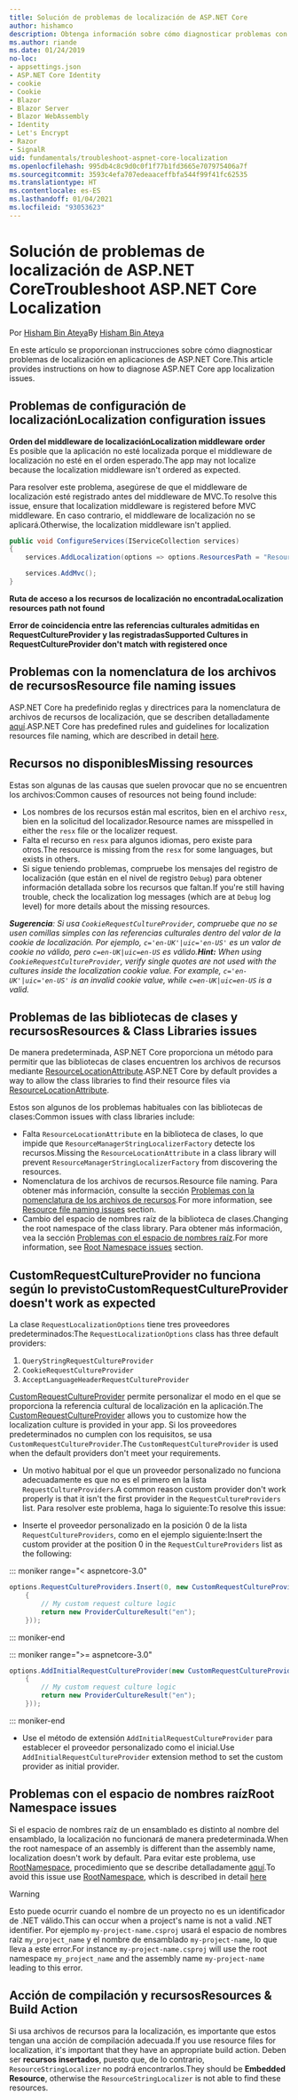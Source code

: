 ```yaml
---
title: Solución de problemas de localización de ASP.NET Core
author: hishamco
description: Obtenga información sobre cómo diagnosticar problemas con la localización en aplicaciones de ASP.NET Core.
ms.author: riande
ms.date: 01/24/2019
no-loc:
- appsettings.json
- ASP.NET Core Identity
- cookie
- Cookie
- Blazor
- Blazor Server
- Blazor WebAssembly
- Identity
- Let's Encrypt
- Razor
- SignalR
uid: fundamentals/troubleshoot-aspnet-core-localization
ms.openlocfilehash: 995db4c8c9d0c0f1f77b1fd3665e707975406a7f
ms.sourcegitcommit: 3593c4efa707edeaaceffbfa544f99f41fc62535
ms.translationtype: HT
ms.contentlocale: es-ES
ms.lasthandoff: 01/04/2021
ms.locfileid: "93053623"
---
```

# <a name="troubleshoot-aspnet-core-localization"></a><span data-ttu-id="72764-103">Solución de problemas de localización de ASP.NET Core</span><span class="sxs-lookup"><span data-stu-id="72764-103">Troubleshoot ASP.NET Core Localization</span></span>

<span data-ttu-id="72764-104">Por [Hisham Bin Ateya](https://github.com/hishamco)</span><span class="sxs-lookup"><span data-stu-id="72764-104">By [Hisham Bin Ateya](https://github.com/hishamco)</span></span>

<span data-ttu-id="72764-105">En este artículo se proporcionan instrucciones sobre cómo diagnosticar problemas de localización en aplicaciones de ASP.NET Core.</span><span class="sxs-lookup"><span data-stu-id="72764-105">This article provides instructions on how to diagnose ASP.NET Core app localization issues.</span></span>

## <a name="localization-configuration-issues"></a><span data-ttu-id="72764-106">Problemas de configuración de localización</span><span class="sxs-lookup"><span data-stu-id="72764-106">Localization configuration issues</span></span>

<span data-ttu-id="72764-107">**Orden del middleware de localización**</span><span class="sxs-lookup"><span data-stu-id="72764-107">**Localization middleware order**</span></span>  
<span data-ttu-id="72764-108">Es posible que la aplicación no esté localizada porque el middleware de localización no esté en el orden esperado.</span><span class="sxs-lookup"><span data-stu-id="72764-108">The app may not localize because the localization middleware isn't ordered as expected.</span></span>

<span data-ttu-id="72764-109">Para resolver este problema, asegúrese de que el middleware de localización esté registrado antes del middleware de MVC.</span><span class="sxs-lookup"><span data-stu-id="72764-109">To resolve this issue, ensure that localization middleware is registered before MVC middleware.</span></span> <span data-ttu-id="72764-110">En caso contrario, el middleware de localización no se aplicará.</span><span class="sxs-lookup"><span data-stu-id="72764-110">Otherwise, the localization middleware isn't applied.</span></span>

```csharp
public void ConfigureServices(IServiceCollection services)
{
    services.AddLocalization(options => options.ResourcesPath = "Resources");

    services.AddMvc();
}
```

<span data-ttu-id="72764-111">**Ruta de acceso a los recursos de localización no encontrada**</span><span class="sxs-lookup"><span data-stu-id="72764-111">**Localization resources path not found**</span></span>

<span data-ttu-id="72764-112">**Error de coincidencia entre las referencias culturales admitidas en RequestCultureProvider y las registradas**</span><span class="sxs-lookup"><span data-stu-id="72764-112">**Supported Cultures in RequestCultureProvider don't match with registered once**</span></span>  

## <a name="resource-file-naming-issues"></a><span data-ttu-id="72764-113">Problemas con la nomenclatura de los archivos de recursos</span><span class="sxs-lookup"><span data-stu-id="72764-113">Resource file naming issues</span></span>

<span data-ttu-id="72764-114">ASP.NET Core ha predefinido reglas y directrices para la nomenclatura de archivos de recursos de localización, que se describen detalladamente [aquí](xref:fundamentals/localization?view=aspnetcore-2.2#resource-file-naming).</span><span class="sxs-lookup"><span data-stu-id="72764-114">ASP.NET Core has predefined rules and guidelines for localization resources file naming, which are described in detail [here](xref:fundamentals/localization?view=aspnetcore-2.2#resource-file-naming).</span></span>

## <a name="missing-resources"></a><span data-ttu-id="72764-115">Recursos no disponibles</span><span class="sxs-lookup"><span data-stu-id="72764-115">Missing resources</span></span>

<span data-ttu-id="72764-116">Estas son algunas de las causas que suelen provocar que no se encuentren los archivos:</span><span class="sxs-lookup"><span data-stu-id="72764-116">Common causes of resources not being found include:</span></span>

- <span data-ttu-id="72764-117">Los nombres de los recursos están mal escritos, bien en el archivo `resx`, bien en la solicitud del localizador.</span><span class="sxs-lookup"><span data-stu-id="72764-117">Resource names are misspelled in either the `resx` file or the localizer request.</span></span>
- <span data-ttu-id="72764-118">Falta el recurso en `resx` para algunos idiomas, pero existe para otros.</span><span class="sxs-lookup"><span data-stu-id="72764-118">The resource is missing from the `resx` for some languages, but exists in others.</span></span>
- <span data-ttu-id="72764-119">Si sigue teniendo problemas, compruebe los mensajes del registro de localización (que están en el nivel de registro `Debug`) para obtener información detallada sobre los recursos que faltan.</span><span class="sxs-lookup"><span data-stu-id="72764-119">If you're still having trouble, check the localization log messages (which are at `Debug` log level) for more details about the missing resources.</span></span>

<span data-ttu-id="72764-120">_**Sugerencia**: Si usa `CookieRequestCultureProvider`, compruebe que no se usen comillas simples con las referencias culturales dentro del valor de la cookie de localización. Por ejemplo, `c='en-UK'|uic='en-US'` es un valor de cookie no válido, pero `c=en-UK|uic=en-US` es válido._</span><span class="sxs-lookup"><span data-stu-id="72764-120">_**Hint:** When using `CookieRequestCultureProvider`, verify single quotes are not used with the cultures inside the localization cookie value. For example, `c='en-UK'|uic='en-US'` is an invalid cookie value, while `c=en-UK|uic=en-US` is a valid._</span></span>

## <a name="resources--class-libraries-issues"></a><span data-ttu-id="72764-121">Problemas de las bibliotecas de clases y recursos</span><span class="sxs-lookup"><span data-stu-id="72764-121">Resources & Class Libraries issues</span></span>

<span data-ttu-id="72764-122">De manera predeterminada, ASP.NET Core proporciona un método para permitir que las bibliotecas de clases encuentren los archivos de recursos mediante [ResourceLocationAttribute](/dotnet/api/microsoft.extensions.localization.resourcelocationattribute?view=aspnetcore-2.1).</span><span class="sxs-lookup"><span data-stu-id="72764-122">ASP.NET Core by default provides a way to allow the class libraries to find their resource files via [ResourceLocationAttribute](/dotnet/api/microsoft.extensions.localization.resourcelocationattribute?view=aspnetcore-2.1).</span></span>

<span data-ttu-id="72764-123">Estos son algunos de los problemas habituales con las bibliotecas de clases:</span><span class="sxs-lookup"><span data-stu-id="72764-123">Common issues with class libraries include:</span></span>
- <span data-ttu-id="72764-124">Falta `ResourceLocationAttribute` en la biblioteca de clases, lo que impide que `ResourceManagerStringLocalizerFactory` detecte los recursos.</span><span class="sxs-lookup"><span data-stu-id="72764-124">Missing the `ResourceLocationAttribute` in a class library will prevent `ResourceManagerStringLocalizerFactory` from discovering the resources.</span></span>
- <span data-ttu-id="72764-125">Nomenclatura de los archivos de recursos.</span><span class="sxs-lookup"><span data-stu-id="72764-125">Resource file naming.</span></span> <span data-ttu-id="72764-126">Para obtener más información, consulte la sección [Problemas con la nomenclatura de los archivos de recursos](#resource-file-naming-issues).</span><span class="sxs-lookup"><span data-stu-id="72764-126">For more information, see [Resource file naming issues](#resource-file-naming-issues) section.</span></span>
- <span data-ttu-id="72764-127">Cambio del espacio de nombres raíz de la biblioteca de clases.</span><span class="sxs-lookup"><span data-stu-id="72764-127">Changing the root namespace of the class library.</span></span> <span data-ttu-id="72764-128">Para obtener más información, vea la sección [Problemas con el espacio de nombres raíz](#root-namespace-issues).</span><span class="sxs-lookup"><span data-stu-id="72764-128">For more information, see [Root Namespace issues](#root-namespace-issues) section.</span></span>

## <a name="customrequestcultureprovider-doesnt-work-as-expected"></a><span data-ttu-id="72764-129">CustomRequestCultureProvider no funciona según lo previsto</span><span class="sxs-lookup"><span data-stu-id="72764-129">CustomRequestCultureProvider doesn't work as expected</span></span>

<span data-ttu-id="72764-130">La clase `RequestLocalizationOptions` tiene tres proveedores predeterminados:</span><span class="sxs-lookup"><span data-stu-id="72764-130">The `RequestLocalizationOptions` class has three default providers:</span></span>

1. `QueryStringRequestCultureProvider`
2. `CookieRequestCultureProvider`
3. `AcceptLanguageHeaderRequestCultureProvider`

<span data-ttu-id="72764-131">[CustomRequestCultureProvider](/dotnet/api/microsoft.aspnetcore.localization.customrequestcultureprovider?view=aspnetcore-2.1) permite personalizar el modo en el que se proporciona la referencia cultural de localización en la aplicación.</span><span class="sxs-lookup"><span data-stu-id="72764-131">The [CustomRequestCultureProvider](/dotnet/api/microsoft.aspnetcore.localization.customrequestcultureprovider?view=aspnetcore-2.1) allows you to customize how the localization culture is provided in your app.</span></span> <span data-ttu-id="72764-132">Si los proveedores predeterminados no cumplen con los requisitos, se usa `CustomRequestCultureProvider`.</span><span class="sxs-lookup"><span data-stu-id="72764-132">The `CustomRequestCultureProvider` is used when the default providers don't meet your requirements.</span></span>

- <span data-ttu-id="72764-133">Un motivo habitual por el que un proveedor personalizado no funciona adecuadamente es que no es el primero en la lista `RequestCultureProviders`.</span><span class="sxs-lookup"><span data-stu-id="72764-133">A common reason custom provider don't work properly is that it isn't the first provider in the `RequestCultureProviders` list.</span></span> <span data-ttu-id="72764-134">Para resolver este problema, haga lo siguiente:</span><span class="sxs-lookup"><span data-stu-id="72764-134">To resolve this issue:</span></span>

- <span data-ttu-id="72764-135">Inserte el proveedor personalizado en la posición 0 de la lista `RequestCultureProviders`, como en el ejemplo siguiente:</span><span class="sxs-lookup"><span data-stu-id="72764-135">Insert the custom provider at the position 0 in the `RequestCultureProviders` list as the following:</span></span>

::: moniker range="< aspnetcore-3.0"
```csharp
options.RequestCultureProviders.Insert(0, new CustomRequestCultureProvider(async context =>
    {
        // My custom request culture logic
        return new ProviderCultureResult("en");
    }));
```
::: moniker-end

::: moniker range=">= aspnetcore-3.0"
```csharp
options.AddInitialRequestCultureProvider(new CustomRequestCultureProvider(async context =>
    {
        // My custom request culture logic
        return new ProviderCultureResult("en");
    }));
```
::: moniker-end

- <span data-ttu-id="72764-136">Use el método de extensión `AddInitialRequestCultureProvider` para establecer el proveedor personalizado como el inicial.</span><span class="sxs-lookup"><span data-stu-id="72764-136">Use `AddInitialRequestCultureProvider` extension method to set the custom provider as initial provider.</span></span>

## <a name="root-namespace-issues"></a><span data-ttu-id="72764-137">Problemas con el espacio de nombres raíz</span><span class="sxs-lookup"><span data-stu-id="72764-137">Root Namespace issues</span></span>

<span data-ttu-id="72764-138">Si el espacio de nombres raíz de un ensamblado es distinto al nombre del ensamblado, la localización no funcionará de manera predeterminada.</span><span class="sxs-lookup"><span data-stu-id="72764-138">When the root namespace of an assembly is different than the assembly name, localization doesn't work by default.</span></span> <span data-ttu-id="72764-139">Para evitar este problema, use [RootNamespace](/dotnet/api/microsoft.extensions.localization.rootnamespaceattribute?view=aspnetcore-2.1), procedimiento que se describe detalladamente [aquí](xref:fundamentals/localization?view=aspnetcore-2.2#resource-file-naming).</span><span class="sxs-lookup"><span data-stu-id="72764-139">To avoid this issue use [RootNamespace](/dotnet/api/microsoft.extensions.localization.rootnamespaceattribute?view=aspnetcore-2.1), which is described in detail [here](xref:fundamentals/localization?view=aspnetcore-2.2#resource-file-naming)</span></span>

> [!WARNING]
> <span data-ttu-id="72764-140">Esto puede ocurrir cuando el nombre de un proyecto no es un identificador de .NET válido.</span><span class="sxs-lookup"><span data-stu-id="72764-140">This can occur when a project's name is not a valid .NET identifier.</span></span> <span data-ttu-id="72764-141">Por ejemplo `my-project-name.csproj` usará el espacio de nombres raíz `my_project_name` y el nombre de ensamblado `my-project-name`, lo que lleva a este error.</span><span class="sxs-lookup"><span data-stu-id="72764-141">For instance `my-project-name.csproj` will use the root namespace `my_project_name` and the assembly name `my-project-name` leading to this error.</span></span> 

## <a name="resources--build-action"></a><span data-ttu-id="72764-142">Acción de compilación y recursos</span><span class="sxs-lookup"><span data-stu-id="72764-142">Resources & Build Action</span></span>

<span data-ttu-id="72764-143">Si usa archivos de recursos para la localización, es importante que estos tengan una acción de compilación adecuada.</span><span class="sxs-lookup"><span data-stu-id="72764-143">If you use resource files for localization, it's important that they have an appropriate build action.</span></span> <span data-ttu-id="72764-144">Deben ser **recursos insertados**, puesto que, de lo contrario, `ResourceStringLocalizer` no podrá encontrarlos.</span><span class="sxs-lookup"><span data-stu-id="72764-144">They should be **Embedded Resource**, otherwise the `ResourceStringLocalizer` is not able to find these resources.</span></span>

